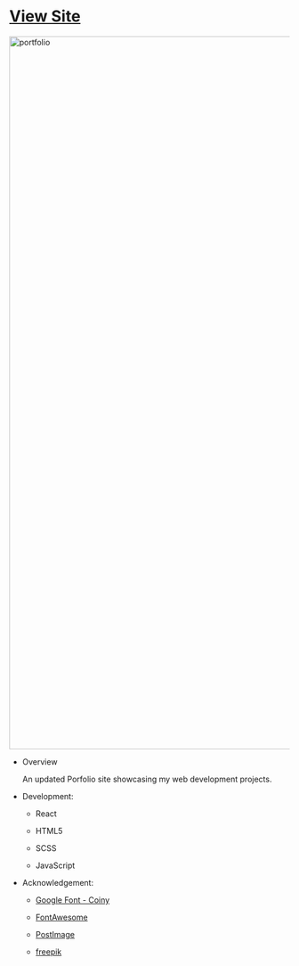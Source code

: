  <!--rrcnlas 
	 portfolio - README.md - 05142019
-->

# **[View Site](https://rrcanlas.github.io/works/)** #

<img width="1280" alt="portfolio" src="https://user-images.githubusercontent.com/22067947/57728212-362aac80-7648-11e9-9286-f56a8ed82c8a.png">

* Overview 

   An updated Porfolio site showcasing my web development projects. 

 * Development:

    - React

    - HTML5

   	- SCSS

   	- JavaScript

 * Acknowledgement:

 	- [Google Font - Coiny](href="https://fonts.google.com/specimen/Coiny)

   	- [FontAwesome](https://fontawesome.com/?from=io) 

   	- [PostImage](https://postimages.org/)

   	- [freepik](https://www.freepik.com/)
